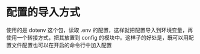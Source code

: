 # 配置的导入方式

使用的是 dotenv 这个包，读取 .env 的配置，这样就把配置导入到环境变量，再使用一个转接方式，把其放置到 config 的模块中。这样子的好处是，既可以用配置文件配置也可以在开启的命令行中加入配置
